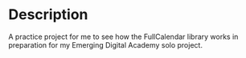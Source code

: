 # Description

A practice project for me to see how the FullCalendar library works in preparation for my Emerging Digital Academy solo project.
